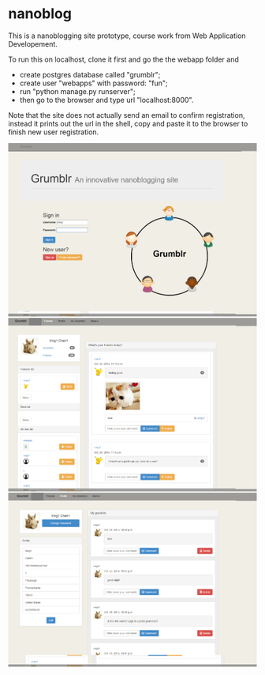 nanoblog
========

This is a nanoblogging site prototype, course work from Web Application Developement. 

To run this on localhost, clone it first and go the the webapp folder and 
- create postgres database called "grumblr";
- create user "webapps" with password: "fun";
- run "python manage.py runserver";
- then go to the browser and type url "localhost:8000".

Note that the site does not actually send an email to confirm registration, instead it prints out the url in the shell, copy and paste it to the browser to finish new user registration.

![screenshot](https://github.com/ChX0602/nanoblog/blob/master/webapp/screenshot0.png)
![screenshot](https://github.com/ChX0602/nanoblog/blob/master/webapp/screenshot1.png)
![screenshot](https://github.com/ChX0602/nanoblog/blob/master/webapp/screenshot2.png)

